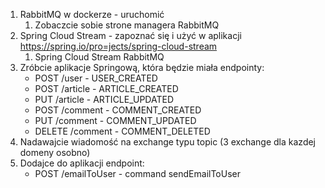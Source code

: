 1. RabbitMQ w dockerze - uruchomić 
   1. Zobaczcie sobie strone managera RabbitMQ
2. Spring Cloud Stream - zapoznać się i użyć w aplikacji https://spring.io/pro=jects/spring-cloud-stream
   1. Spring Cloud Stream RabbitMQ
3. Zróbcie aplikacje Springową, która będzie miała endpointy:
   - POST /user - USER_CREATED
   - POST /article - ARTICLE_CREATED
   - PUT /article - ARTICLE_UPDATED
   - POST /comment - COMMENT_CREATED
   - PUT /comment - COMMENT_UPDATED
   - DELETE /comment - COMMENT_DELETED
4. Nadawajcie wiadomość na exchange typu topic (3 exchange dla kazdej domeny osobno)
5. Dodajce do aplikacji endpoint:
   - POST /emailToUser - command sendEmailToUser